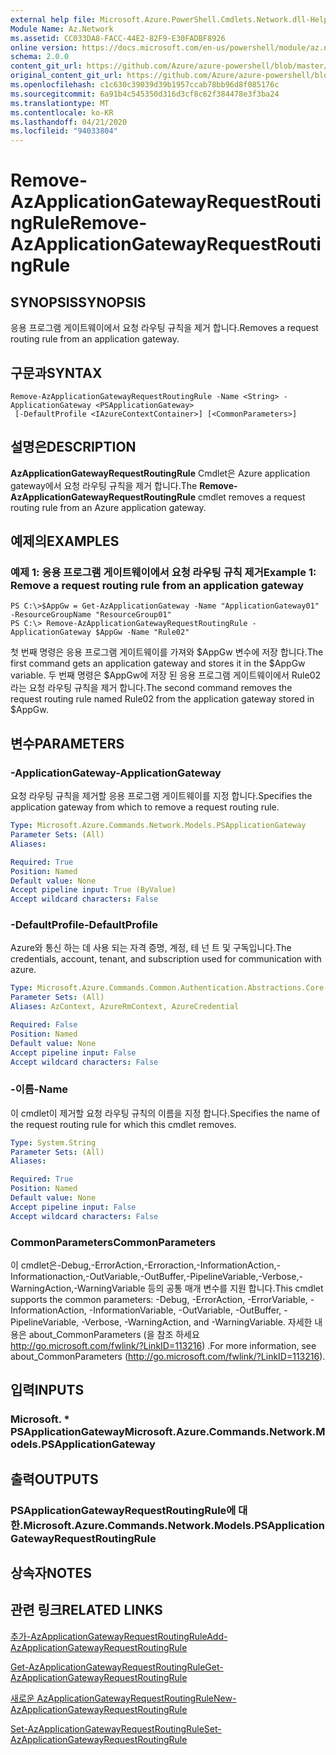 ```yaml
---
external help file: Microsoft.Azure.PowerShell.Cmdlets.Network.dll-Help.xml
Module Name: Az.Network
ms.assetid: CC033DA8-FACC-44E2-82F9-E30FADBF8926
online version: https://docs.microsoft.com/en-us/powershell/module/az.network/remove-azapplicationgatewayrequestroutingrule
schema: 2.0.0
content_git_url: https://github.com/Azure/azure-powershell/blob/master/src/Network/Network/help/Remove-AzApplicationGatewayRequestRoutingRule.md
original_content_git_url: https://github.com/Azure/azure-powershell/blob/master/src/Network/Network/help/Remove-AzApplicationGatewayRequestRoutingRule.md
ms.openlocfilehash: c1c630c39039d39b1957ccab78bb96d8f085176c
ms.sourcegitcommit: 6a91b4c545350d316d3cf8c62f384478e3f3ba24
ms.translationtype: MT
ms.contentlocale: ko-KR
ms.lasthandoff: 04/21/2020
ms.locfileid: "94033804"
---
```

# <span data-ttu-id="91e63-101">Remove-AzApplicationGatewayRequestRoutingRule</span><span class="sxs-lookup"><span data-stu-id="91e63-101">Remove-AzApplicationGatewayRequestRoutingRule</span></span>

## <span data-ttu-id="91e63-102">SYNOPSIS</span><span class="sxs-lookup"><span data-stu-id="91e63-102">SYNOPSIS</span></span>
<span data-ttu-id="91e63-103">응용 프로그램 게이트웨이에서 요청 라우팅 규칙을 제거 합니다.</span><span class="sxs-lookup"><span data-stu-id="91e63-103">Removes a request routing rule from an application gateway.</span></span>

## <span data-ttu-id="91e63-104">구문과</span><span class="sxs-lookup"><span data-stu-id="91e63-104">SYNTAX</span></span>

```
Remove-AzApplicationGatewayRequestRoutingRule -Name <String> -ApplicationGateway <PSApplicationGateway>
 [-DefaultProfile <IAzureContextContainer>] [<CommonParameters>]
```

## <span data-ttu-id="91e63-105">설명은</span><span class="sxs-lookup"><span data-stu-id="91e63-105">DESCRIPTION</span></span>
<span data-ttu-id="91e63-106">**AzApplicationGatewayRequestRoutingRule** Cmdlet은 Azure application gateway에서 요청 라우팅 규칙을 제거 합니다.</span><span class="sxs-lookup"><span data-stu-id="91e63-106">The **Remove-AzApplicationGatewayRequestRoutingRule** cmdlet removes a request routing rule from an Azure application gateway.</span></span>

## <span data-ttu-id="91e63-107">예제의</span><span class="sxs-lookup"><span data-stu-id="91e63-107">EXAMPLES</span></span>

### <span data-ttu-id="91e63-108">예제 1: 응용 프로그램 게이트웨이에서 요청 라우팅 규칙 제거</span><span class="sxs-lookup"><span data-stu-id="91e63-108">Example 1: Remove a request routing rule from an application gateway</span></span>
```
PS C:\>$AppGw = Get-AzApplicationGateway -Name "ApplicationGateway01" -ResourceGroupName "ResourceGroup01"
PS C:\> Remove-AzApplicationGatewayRequestRoutingRule -ApplicationGateway $AppGw -Name "Rule02"
```

<span data-ttu-id="91e63-109">첫 번째 명령은 응용 프로그램 게이트웨이를 가져와 $AppGw 변수에 저장 합니다.</span><span class="sxs-lookup"><span data-stu-id="91e63-109">The first command gets an application gateway and stores it in the $AppGw variable.</span></span>
<span data-ttu-id="91e63-110">두 번째 명령은 $AppGw에 저장 된 응용 프로그램 게이트웨이에서 Rule02 라는 요청 라우팅 규칙을 제거 합니다.</span><span class="sxs-lookup"><span data-stu-id="91e63-110">The second command removes the request routing rule named Rule02 from the application gateway stored in $AppGw.</span></span>

## <span data-ttu-id="91e63-111">변수</span><span class="sxs-lookup"><span data-stu-id="91e63-111">PARAMETERS</span></span>

### <span data-ttu-id="91e63-112">-ApplicationGateway</span><span class="sxs-lookup"><span data-stu-id="91e63-112">-ApplicationGateway</span></span>
<span data-ttu-id="91e63-113">요청 라우팅 규칙을 제거할 응용 프로그램 게이트웨이를 지정 합니다.</span><span class="sxs-lookup"><span data-stu-id="91e63-113">Specifies the application gateway from which to remove a request routing rule.</span></span>

```yaml
Type: Microsoft.Azure.Commands.Network.Models.PSApplicationGateway
Parameter Sets: (All)
Aliases:

Required: True
Position: Named
Default value: None
Accept pipeline input: True (ByValue)
Accept wildcard characters: False
```

### <span data-ttu-id="91e63-114">-DefaultProfile</span><span class="sxs-lookup"><span data-stu-id="91e63-114">-DefaultProfile</span></span>
<span data-ttu-id="91e63-115">Azure와 통신 하는 데 사용 되는 자격 증명, 계정, 테 넌 트 및 구독입니다.</span><span class="sxs-lookup"><span data-stu-id="91e63-115">The credentials, account, tenant, and subscription used for communication with azure.</span></span>

```yaml
Type: Microsoft.Azure.Commands.Common.Authentication.Abstractions.Core.IAzureContextContainer
Parameter Sets: (All)
Aliases: AzContext, AzureRmContext, AzureCredential

Required: False
Position: Named
Default value: None
Accept pipeline input: False
Accept wildcard characters: False
```

### <span data-ttu-id="91e63-116">-이름</span><span class="sxs-lookup"><span data-stu-id="91e63-116">-Name</span></span>
<span data-ttu-id="91e63-117">이 cmdlet이 제거할 요청 라우팅 규칙의 이름을 지정 합니다.</span><span class="sxs-lookup"><span data-stu-id="91e63-117">Specifies the name of the request routing rule for which this cmdlet removes.</span></span>

```yaml
Type: System.String
Parameter Sets: (All)
Aliases:

Required: True
Position: Named
Default value: None
Accept pipeline input: False
Accept wildcard characters: False
```

### <span data-ttu-id="91e63-118">CommonParameters</span><span class="sxs-lookup"><span data-stu-id="91e63-118">CommonParameters</span></span>
<span data-ttu-id="91e63-119">이 cmdlet은-Debug,-ErrorAction,-Erroraction,-InformationAction,-Informationaction,-OutVariable,-OutBuffer,-PipelineVariable,-Verbose,-WarningAction,-WarningVariable 등의 공통 매개 변수를 지원 합니다.</span><span class="sxs-lookup"><span data-stu-id="91e63-119">This cmdlet supports the common parameters: -Debug, -ErrorAction, -ErrorVariable, -InformationAction, -InformationVariable, -OutVariable, -OutBuffer, -PipelineVariable, -Verbose, -WarningAction, and -WarningVariable.</span></span> <span data-ttu-id="91e63-120">자세한 내용은 about_CommonParameters (을 참조 하세요 http://go.microsoft.com/fwlink/?LinkID=113216) .</span><span class="sxs-lookup"><span data-stu-id="91e63-120">For more information, see about_CommonParameters (http://go.microsoft.com/fwlink/?LinkID=113216).</span></span>

## <span data-ttu-id="91e63-121">입력</span><span class="sxs-lookup"><span data-stu-id="91e63-121">INPUTS</span></span>

### <span data-ttu-id="91e63-122">Microsoft. \* PSApplicationGateway</span><span class="sxs-lookup"><span data-stu-id="91e63-122">Microsoft.Azure.Commands.Network.Models.PSApplicationGateway</span></span>

## <span data-ttu-id="91e63-123">출력</span><span class="sxs-lookup"><span data-stu-id="91e63-123">OUTPUTS</span></span>

### <span data-ttu-id="91e63-124">PSApplicationGatewayRequestRoutingRule에 대 한.</span><span class="sxs-lookup"><span data-stu-id="91e63-124">Microsoft.Azure.Commands.Network.Models.PSApplicationGatewayRequestRoutingRule</span></span>

## <span data-ttu-id="91e63-125">상속자</span><span class="sxs-lookup"><span data-stu-id="91e63-125">NOTES</span></span>

## <span data-ttu-id="91e63-126">관련 링크</span><span class="sxs-lookup"><span data-stu-id="91e63-126">RELATED LINKS</span></span>

[<span data-ttu-id="91e63-127">추가-AzApplicationGatewayRequestRoutingRule</span><span class="sxs-lookup"><span data-stu-id="91e63-127">Add-AzApplicationGatewayRequestRoutingRule</span></span>](./Add-AzApplicationGatewayRequestRoutingRule.md)

[<span data-ttu-id="91e63-128">Get-AzApplicationGatewayRequestRoutingRule</span><span class="sxs-lookup"><span data-stu-id="91e63-128">Get-AzApplicationGatewayRequestRoutingRule</span></span>](./Get-AzApplicationGatewayRequestRoutingRule.md)

[<span data-ttu-id="91e63-129">새로운 AzApplicationGatewayRequestRoutingRule</span><span class="sxs-lookup"><span data-stu-id="91e63-129">New-AzApplicationGatewayRequestRoutingRule</span></span>](./New-AzApplicationGatewayRequestRoutingRule.md)

[<span data-ttu-id="91e63-130">Set-AzApplicationGatewayRequestRoutingRule</span><span class="sxs-lookup"><span data-stu-id="91e63-130">Set-AzApplicationGatewayRequestRoutingRule</span></span>](./Set-AzApplicationGatewayRequestRoutingRule.md)


